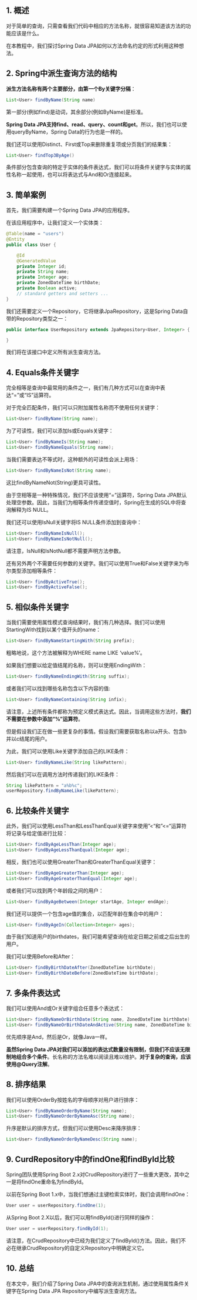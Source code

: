 ## 1. 概述

对于简单的查询，只需查看我们代码中相应的方法名称，就很容易知道该方法的功能应该是什么。

在本教程中，我们探讨Spring Data JPA如何以方法命名约定的形式利用这种想法。

## 2. Spring中派生查询方法的结构

**派生方法名称有两个主要部分，由第一个By关键字分隔**：

```java
List<User> findByName(String name)
```

第一部分(例如find)是动词，其余部分(例如ByName)是标准。

**Spring Data JPA支持find、read、query、count和get**。所以，我们也可以使用queryByName，Spring Data的行为也是一样的。

我们还可以使用Distinct、First或Top来删除重复项或分页我们的结果集：

```java
List<User> findTop3ByAge()
```

条件部分包含查询的特定于实体的条件表达式，我们可以将条件关键字与实体的属性名称一起使用，也可以将表达式与And和Or连接起来。

## 3. 简单案例

首先，我们需要构建一个Spring Data JPA的应用程序。

在该应用程序中，让我们定义一个实体类：

```java
@Table(name = "users")
@Entity
public class User {

    @Id
    @GeneratedValue
    private Integer id;
    private String name;
    private Integer age;
    private ZonedDateTime birthDate;
    private Boolean active;
    // standard getters and setters ...
}
```

我们还需要定义一个Repository，它将继承JpaRepository，这是Spring Data自带的Repository类型之一：

```java
public interface UserRepository extends JpaRepository<User, Integer> {

}
```

我们将在该接口中定义所有派生查询方法。

## 4. Equals条件关键字

完全相等是查询中最常用的条件之一，我们有几种方式可以在查询中表达“=”或“IS”运算符。

对于完全匹配条件，我们可以只附加属性名称而不使用任何关键字：

```java
List<User> findByName(String name);
```

为了可读性，我们可以添加Is或Equals关键字：

```java
List<User> findByNameIs(String name);
List<User> findByNameEquals(String name);
```

当我们需要表达不等式时，这种额外的可读性会派上用场：

```java
List<User> findByNameIsNot(String name);
```

这比findByNameNot(String)更具可读性。

由于空相等是一种特殊情况，我们不应该使用“=”运算符，Spring Data JPA默认处理空参数。因此，当我们为相等条件传递空值时，Spring在生成的SQL中将查询解释为IS NULL。

我们还可以使用IsNull关键字将IS NULL条件添加到查询中：

```java
List<User> findByNameIsNull();
List<User> findByNameIsNotNull();
```

请注意，IsNull和IsNotNull都不需要声明方法参数。

还有另外两个不需要任何参数的关键字。我们可以使用True和False关键字来为布尔类型添加相等条件：

```java
List<User> findByActiveTrue();
List<User> findByActiveFalse();
```

## 5. 相似条件关键字

当我们需要使用属性模式查询结果时，我们有几种选择。我们可以使用StartingWith找到以某个值开头的name：

```java
List<User> findByNameStartingWith(String prefix);
```

粗略地说，这个方法被解释为WHERE name LIKE ‘value%’。

如果我们想要以给定值结尾的名称，则可以使用EndingWith：

```java
List<User> findByNameEndingWith(String suffix);
```

或者我们可以找到哪些名称包含以下内容的值:

```java
List<User> findByNameContaining(String infix);
```

请注意，上述所有条件都称为预定义模式表达式。因此，当调用这些方法时，**我们不需要在参数中添加“%”运算符**。

但是假设我们正在做一些更复杂的事情。假设我们需要获取名称以a开头、包含b并以c结尾的用户。

为此，我们可以使用Like关键字添加自己的LIKE条件：

```java
List<User> findByNameLike(String likePattern);
```

然后我们可以在调用方法时传递我们的LIKE条件：

```java
String likePattern = "a%b%c";
userRepository.findByNameLike(likePattern);
```

## 6. 比较条件关键字

此外，我们可以使用LessThan和LessThanEqual关键字来使用”<“和”<=“运算符将记录与给定值进行比较：

```java
List<User> findByAgeLessThan(Integer age);
List<User> findByAgeLessThanEqual(Integer age);
```

相反，我们也可以使用GreaterThan和GreaterThanEqual关键字：

```java
List<User> findByAgeGreaterThan(Integer age);
List<User> findByAgeGreaterThanEqual(Integer age);
```

或者我们可以找到两个年龄段之间的用户：

```java
List<User> findByAgeBetween(Integer startAge, Integer endAge);
```

我们还可以提供一个包含age值的集合，以匹配年龄在集合中的用户：

```java
List<User> findByAgeIn(Collection<Integer> ages);
```

由于我们知道用户的birthdates，我们可能希望查询在给定日期之前或之后出生的用户。

我们可以使用Before和After：

```java
List<User> findByBirthDateAfter(ZonedDateTime birthDate);
List<User> findByBirthDateBefore(ZonedDateTime birthDate);
```

## 7. 多条件表达式

我们可以使用And或Or关键字组合任意多个表达式：

```java
List<User> findByNameOrBirthDate(String name, ZonedDateTime birthDate);
List<User> findByNameOrBirthDateAndActive(String name, ZonedDateTime birthDate, Boolean active);
```

优先顺序是And，然后是Or，就像Java一样。

**虽然Spring Data JPA对我们可以添加的表达式数量没有限制，但我们不应该无限制地组合多个条件**。长名称的方法名难以阅读且难以维护。**对于复杂的查询，应该使用@Query注解**。

## 8. 排序结果

我们可以使用OrderBy按姓名的字母顺序对用户进行排序：

```java
List<User> findByNameOrderByName(String name);
List<User> findByNameOrderByNameAsc(String name);
```

升序是默认的排序方式，但我们可以使用Desc来降序排序：

```java
List<User> findByNameOrderByNameDesc(String name);
```

## 9. CurdRepository中的findOne和findById比较

Spring团队使用Spring Boot 2.x对CrudRepository进行了一些重大更改，其中之一是将findOne重命名为findById。

以前在Spring Boot 1.x中，当我们想通过主键检索实体时，我们会调用findOne：

```java
User user = userRepository.findOne(1);
```

从Spring Boot 2.X以后，我们可以用findById()进行同样的操作：

```java
User user = userRepository.findById(1);
```

请注意，在CrudRepository中已经为我们定义了findById()方法。因此，我们不必在继承CrudRepository的自定义Repository中明确定义它。

## 10. 总结

在本文中，我们介绍了Spring Data JPA中的查询派生机制，通过使用属性条件关键字在Spring Data JPA Repository中编写派生查询方法。